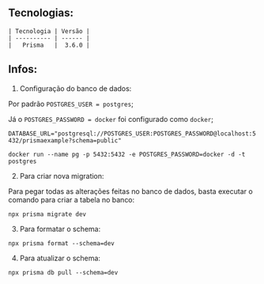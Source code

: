 ## Tecnologias:

```table
| Tecnologia | Versão |
| ---------- | ------ |
|   Prisma   |  3.6.0 |
```

## Infos:

1.  Configuração do banco de dados:

Por padrão `POSTGRES_USER = postgres`;

Já o `POSTGRES_PASSWORD = docker` foi configurado como `docker`;

`DATABASE_URL="postgresql://POSTGRES_USER:POSTGRES_PASSWORD@localhost:5432/prismaexample?schema=public"`

```shell
docker run --name pg -p 5432:5432 -e POSTGRES_PASSWORD=docker -d -t postgres
```

2. Para criar nova migration:

Para pegar todas as alterações feitas no banco de dados, basta executar o comando para criar a tabela no banco:

```shell
npx prisma migrate dev
```

3. Para formatar o schema:

```shell
npx prisma format --schema=dev
```

4. Para atualizar o schema:

```shell
npx prisma db pull --schema=dev
```
